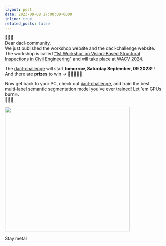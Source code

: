 ```yaml
---
layout: post
date: 2023-09-08 17:00:00-0000
inline: true
related_posts: false
---
```


🐶🐶🐶<br/> 
Dear dacl-community, <br/>
 We just published the workshop website and the dacl-challenge website. The workshop is called ["1st Workshop on Vision-Based Structural Inspections in Civil Engineering"](https://dacl.ai/workshop.html) and will take place at [WACV 2024](https://wacv2024.thecvf.com/).<br/>


The [dacl-challenge](https://eval.ai/web/challenges/challenge-page/2130/overview) will start **tomorrow, Saturday September, 09 2023**!!! And there are **prizes** to win &rarr; 🫰🤑🤑🤑🫰<br/>


Now get back to your PC, check out [dacl-challenge](https://eval.ai/web/challenges/challenge-page/2130/overview), and train the best multi-label semantic segmentation model you've ever trained! Let 'em GPUs burn🔥. <br> 
🐶🐶🐶<br/>

<img src="https://i.chzbgr.com/full/8369527552/h08A32DEE/heavy-metal-constructioning" width="400"/><br/>


Stay metal

